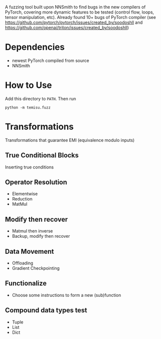 A fuzzing tool built upon NNSmith to find bugs in the new compilers of PyTorch, covering more dynamic features to be tested (control flow, loops, tensor manipulation, etc). Already found 10+ bugs of PyTorch compiler (see https://github.com/pytorch/pytorch/issues/created_by/soodoshll and https://github.com/openai/triton/issues/created_by/soodoshll)


# Dependencies

 * newest PyTorch compiled from source
 * NNSmith

# How to Use

Add this directory to `PATH`. Then run

```
python -m temisu.fuzz
```

# Transformations

Transformations that guarantee EMI (equivalence modulo inputs)

## True Conditional Blocks

Inserting true conditions

## Operator Resolution

 * Elementwise
 * Reduction
 * MatMul

## Modify then recover

 * Matmul then inverse
 * Backup, modify then recover

## Data Movement
 * Offloading
 * Gradient Checkpointing

## Functionalize
 * Choose some instructions to form a new (sub)function

## Compound data types test
 * Tuple
 * List
 * Dict